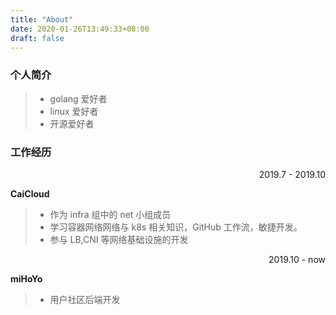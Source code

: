 ```yaml
---
title: "About"
date: 2020-01-26T13:49:33+08:00
draft: false
---
```


### 个人简介
> * golang 爱好者
> * linux 爱好者
> * 开源爱好者

### 工作经历
<p align="right">2019.7 - 2019.10</p>

**CaiCloud**

> * 作为 infra 组中的 net 小组成员
> * 学习容器网络网络与 k8s 相关知识，GitHub 工作流，敏捷开发。
> * 参与 LB,CNI 等网络基础设施的开发

<p align="right">2019.10 - now</p>

**miHoYo**

> * 用户社区后端开发